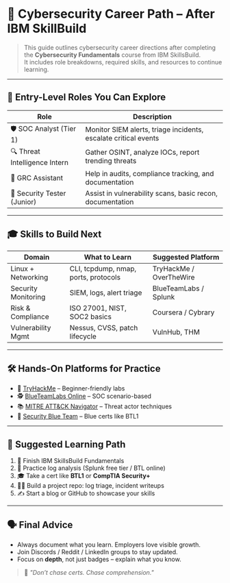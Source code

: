 # 🚀 Cybersecurity Career Path – After IBM SkillBuild

> This guide outlines cybersecurity career directions after completing the **Cybersecurity Fundamentals** course from IBM SkillsBuild.  
> It includes role breakdowns, required skills, and resources to continue learning.

---

## 🔎 Entry-Level Roles You Can Explore

| Role                     | Description |
|--------------------------|-------------|
| 🛡️ SOC Analyst (Tier 1)  | Monitor SIEM alerts, triage incidents, escalate critical events |
| 🔍 Threat Intelligence Intern | Gather OSINT, analyze IOCs, report trending threats |
| 🔐 GRC Assistant         | Help in audits, compliance tracking, and documentation |
| 🧪 Security Tester (Junior) | Assist in vulnerability scans, basic recon, documentation |

---

## 🎓 Skills to Build Next

| Domain               | What to Learn                         | Suggested Platform        |
|----------------------|----------------------------------------|---------------------------|
| Linux + Networking   | CLI, tcpdump, nmap, ports, protocols   | TryHackMe / OverTheWire   |
| Security Monitoring  | SIEM, logs, alert triage               | BlueTeamLabs / Splunk     |
| Risk & Compliance    | ISO 27001, NIST, SOC2 basics           | Coursera / Cybrary        |
| Vulnerability Mgmt   | Nessus, CVSS, patch lifecycle          | VulnHub, THM              |

---

## 🛠️ Hands-On Platforms for Practice

- 🧠 [TryHackMe](https://tryhackme.com) – Beginner-friendly labs  
- 🕵️ [BlueTeamLabs Online](https://blueteamlabs.online) – SOC scenario-based  
- 📚 [MITRE ATT&CK Navigator](https://attack.mitre.org/) – Threat actor techniques  
- 📄 [Security Blue Team](https://securityblueteam.com) – Blue certs like BTL1  

---

## 🎯 Suggested Learning Path

1. 📘 Finish IBM SkillsBuild Fundamentals  
2. 🧪 Practice log analysis (Splunk free tier / BTL online)  
3. 🎓 Take a cert like **BTL1** or **CompTIA Security+**  
4. 🧑‍💻 Build a project repo: log triage, incident writeups  
5. ✍️ Start a blog or GitHub to showcase your skills  

---

## 🗣️ Final Advice

- Always document what you learn. Employers love visible growth.
- Join Discords / Reddit / LinkedIn groups to stay updated.
- Focus on **depth**, not just badges – explain what you know.

> 🧠 *"Don’t chase certs. Chase comprehension."*

